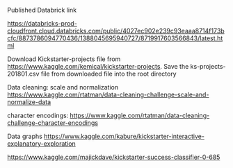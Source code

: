 Published Databrick link 

https://databricks-prod-cloudfront.cloud.databricks.com/public/4027ec902e239c93eaaa8714f173bcfc/8873786094770436/1388045695940727/8719917603566843/latest.html


Download Kickstarter-projects file from https://www.kaggle.com/kemical/kickstarter-projects.
Save the ks-projects-201801.csv file from downloaded file into the root directory

Data cleaning: scale and normalization
https://www.kaggle.com/rtatman/data-cleaning-challenge-scale-and-normalize-data

character encodings:
https://www.kaggle.com/rtatman/data-cleaning-challenge-character-encodings

Data graphs
https://www.kaggle.com/kabure/kickstarter-interactive-explanatory-exploration

https://www.kaggle.com/majickdave/kickstarter-success-classifier-0-685
